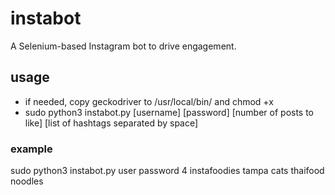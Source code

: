 # instabot
A Selenium-based Instagram bot to drive engagement.
## usage
- if needed, copy geckodriver to /usr/local/bin/ and chmod +x
- sudo python3 instabot.py [username] [password] [number of posts to like] [list of hashtags separated by space]
### example
sudo python3 instabot.py user password 4 instafoodies tampa cats thaifood noodles
